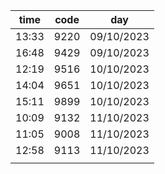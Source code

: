 | time  | code | day        |
| ----- | ---- | ---------- |
| 13:33 | 9220 | 09/10/2023 |
| 16:48 | 9429 | 09/10/2023 |
| 12:19 | 9516 | 10/10/2023 |
| 14:04 | 9651 | 10/10/2023 |
| 15:11 | 9899 | 10/10/2023 |
| 10:09 | 9132 | 11/10/2023 |
| 11:05 | 9008 | 11/10/2023 |
| 12:58 | 9113 | 11/10/2023 |
|       |      |            |



